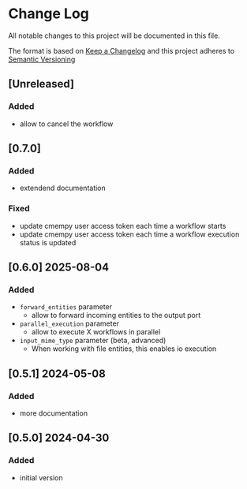 <!-- markdownlint-disable MD012 MD013 MD024 MD033 -->
# Change Log

All notable changes to this project will be documented in this file.

The format is based on [Keep a Changelog](http://keepachangelog.com/) and this project adheres to [Semantic Versioning](https://semver.org/)

## [Unreleased]

### Added

- allow to cancel the workflow

## [0.7.0]

### Added

- extendend documentation

### Fixed

- update cmempy user access token each time a workflow starts
- update cmempy user access token each time a workflow execution status is updated


## [0.6.0] 2025-08-04

### Added

- `forward_entities` parameter
  - allow to forward incoming entities to the output port
- `parallel_execution` parameter
  - allow to execute X workflows in parallel
- `input_mime_type` parameter (beta, advanced)
  - When working with file entities, this enables io execution


## [0.5.1] 2024-05-08

### Added

- more documentation


## [0.5.0] 2024-04-30

### Added

- initial version
